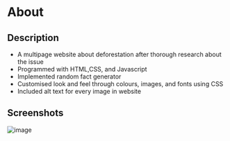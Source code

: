 # About
## Description
- A multipage website about deforestation after thorough research about the issue
- Programmed with HTML,CSS, and Javascript 
- Implemented random fact generator
- Customised look and feel through colours, images, and fonts using CSS
- Included alt text for every image in website

## Screenshots
![image](https://github.com/user-attachments/assets/fe2a2ebe-f377-4195-aca1-ba6904e774ed)
